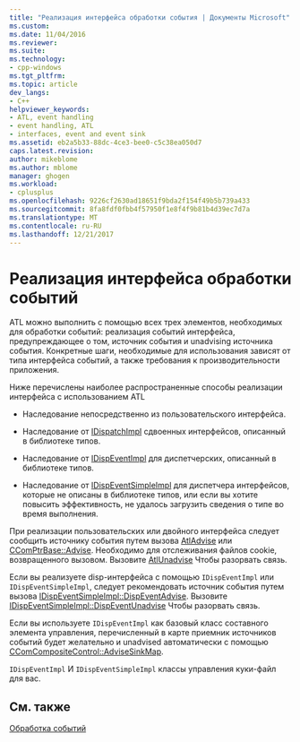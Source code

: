 ```yaml
---
title: "Реализация интерфейса обработки события | Документы Microsoft"
ms.custom: 
ms.date: 11/04/2016
ms.reviewer: 
ms.suite: 
ms.technology:
- cpp-windows
ms.tgt_pltfrm: 
ms.topic: article
dev_langs:
- C++
helpviewer_keywords:
- ATL, event handling
- event handling, ATL
- interfaces, event and event sink
ms.assetid: eb2a5b33-88dc-4ce3-bee0-c5c38ea050d7
caps.latest.revision: 
author: mikeblome
ms.author: mblome
manager: ghogen
ms.workload:
- cplusplus
ms.openlocfilehash: 9226cf2630ad18651f9bda2f154f49b5b739a433
ms.sourcegitcommit: 8fa8fdf0fbb4f57950f1e8f4f9b81b4d39ec7d7a
ms.translationtype: MT
ms.contentlocale: ru-RU
ms.lasthandoff: 12/21/2017
---
```

# <a name="implementing-the-event-handling-interface"></a>Реализация интерфейса обработки событий
ATL можно выполнить с помощью всех трех элементов, необходимых для обработки событий: реализация событий интерфейса, предупреждающее о том, источник события и unadvising источника события. Конкретные шаги, необходимые для использования зависят от типа интерфейса событий, а также требования к производительности приложения.  
  
 Ниже перечислены наиболее распространенные способы реализации интерфейса с использованием ATL  
  
-   Наследование непосредственно из пользовательского интерфейса.  
  
-   Наследование от [IDispatchImpl](../atl/reference/idispatchimpl-class.md) сдвоенных интерфейсов, описанный в библиотеке типов.  
  
-   Наследование от [IDispEventImpl](../atl/reference/idispeventimpl-class.md) для диспетчерских, описанный в библиотеке типов.  
  
-   Наследование от [IDispEventSimpleImpl](../atl/reference/idispeventsimpleimpl-class.md) для диспетчера интерфейсов, которые не описаны в библиотеке типов, или если вы хотите повысить эффективность, не удалось загрузить сведения о типе во время выполнения.  
  

 При реализации пользовательских или двойного интерфейса следует сообщить источнику события путем вызова [AtlAdvise](reference/connection-point-global-functions.md#atladvise) или [CComPtrBase::Advise](../atl/reference/ccomptrbase-class.md#advise). Необходимо для отслеживания файлов cookie, возвращенного вызовом. Вызовите [AtlUnadvise](reference/connection-point-global-functions.md#atlunadvise) Чтобы разорвать связь.  

  
 Если вы реализуете disp-интерфейса с помощью `IDispEventImpl` или `IDispEventSimpleImpl`, следует рекомендовать источник события путем вызова [IDispEventSimpleImpl::DispEventAdvise](../atl/reference/idispeventsimpleimpl-class.md#dispeventadvise). Вызовите [IDispEventSimpleImpl::DispEventUnadvise](../atl/reference/idispeventsimpleimpl-class.md#dispeventunadvise) Чтобы разорвать связь.  
  
 Если вы используете `IDispEventImpl` как базовый класс составного элемента управления, перечисленный в карте приемник источников событий будет желательно и unadvised автоматически с помощью [CComCompositeControl::AdviseSinkMap](../atl/reference/ccomcompositecontrol-class.md#advisesinkmap).  
  
 `IDispEventImpl` И `IDispEventSimpleImpl` классы управления куки-файл для вас.  
  
## <a name="see-also"></a>См. также  
 [Обработка событий](../atl/event-handling-and-atl.md)

